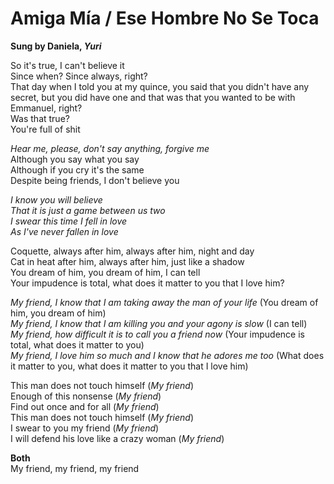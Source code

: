 # Amiga Mía / Ese Hombre No Se Toca

**Sung by Daniela, *Yuri***

So it's true, I can't believe it  
Since when? Since always, right?  
That day when I told you at my quince, you said that you didn't have any secret, but you did have one and that was that you wanted to be with Emmanuel, right?  
Was that true?  
You're full of shit  

*Hear me, please, don't say anything, forgive me*  
Although you say what you say  
Although if you cry it's the same  
Despite being friends, I don't believe you  

*I know you will believe  
That it is just a game between us two  
I swear this time I fell in love  
As I've never fallen in love*  

Coquette, always after him, always after him, night and day  
Cat in heat after him, always after him, just like a shadow  
You dream of him, you dream of him, I can tell  
Your impudence is total, what does it matter to you that I love him?  

*My friend, I know that I am taking away the man of your life* (You dream of him, you dream of him)  
*My friend, I know that I am killing you and your agony is slow* (I can tell)  
*My friend, how difficult it is to call you a friend now* (Your impudence is total, what does it matter to you)  
*My friend, I love him so much and I know that he adores me too* (What does it matter to you, what does it matter to you that I love him)  

This man does not touch himself (*My friend*)  
Enough of this nonsense (*My friend*)  
Find out once and for all (*My friend*)  
This man does not touch himself (*My friend*)  
I swear to you my friend (*My friend*)  
I will defend his love like a crazy woman (*My friend*)  

**Both**  
My friend, my friend, my friend  
